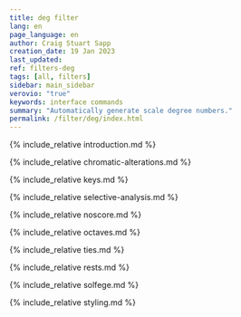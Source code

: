 ```yaml
---
title: deg filter
lang: en
page_language: en
author: Craig Stuart Sapp
creation_date: 19 Jan 2023
last_updated:
ref: filters-deg
tags: [all, filters]
sidebar: main_sidebar
verovio: "true"
keywords: interface commands 
summary: "Automatically generate scale degree numbers."
permalink: /filter/deg/index.html
---
```



{% include_relative introduction.md %}


{% include_relative chromatic-alterations.md %}


{% include_relative keys.md %}


{% include_relative selective-analysis.md %}


{% include_relative noscore.md %}


{% include_relative octaves.md %}


{% include_relative ties.md %}


{% include_relative rests.md %}


{% include_relative solfege.md %}


{% include_relative styling.md %}



